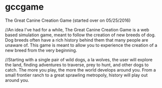 # gccgame
The Great Canine Creation Game (started over on 05/25/2016)

//An idea I've had for a while, The Great Canine Creation Game is a web based simulation game, meant to follow the creation of new breeds of dog. Dog breeds often have a rich history behind them that many people are unaware of. This game is meant to allow you to experience the creation of a new breed from the very beginning.

//Starting with a single pair of wild dogs, a la wolves, the user will explore the land, finding adventures to traverse, prey to hunt, and other dogs to catch. The more you play, the more the world develops around you. From a small frontier ranch to a great sprawling metropoly, history will play out around you.
